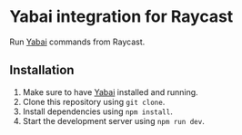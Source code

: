 # Yabai integration for Raycast

Run [Yabai](https://github.com/koekeishiya/yabai) commands from Raycast.

## Installation

1. Make sure to have [Yabai](https://github.com/koekeishiya/yabai) installed and running.
2. Clone this repository using `git clone`.
3. Install dependencies using `npm install`.
4. Start the development server using `npm run dev`.

